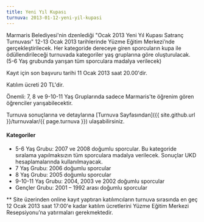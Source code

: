 ```yaml
---
title: Yeni Yıl Kupası
turnuva: 2013-01-12-yeni-yil-kupasi
---
```


Marmaris Belediyesi'nin dzenlediği "Ocak 2013 Yeni Yıl Kupası Satranç Turnuvası" 12-13 Ocak 2013 tarihlerinde Yüzme Eğitim Merkezi’nde gerçekleştirilecek.
Her kategoride dereceye giren sporcuların kupa ile ödüllendirileceği turnuvada kategoriler yaş gruplarına göre oluşturulacak. (5-6 Yaş grubunda yarışan tüm sporculara madalya verilecek)

Kayıt için son başvuru tarihi 11 Ocak 2013 saat 20.00'dir.

Katılım ücreti 20 TL'dir.  

Önemli: 7, 8 ve 9-10-11 Yaş Gruplarında sadece Marmaris'te öğrenim gören öğrenciler yarışabilecektir.  

Turnuva sonuçlarına ve detaylarına [Turnuva Sayfasından]({{ site.github.url }}/turnuvalar/{{ page.turnuva }}) ulaşabilirsiniz.

#### Kategoriler
* 5-6 Yaş Grubu: 2007 ve 2008 doğumlu sporcular. Bu kategoride sıralama yapılmaksızın tüm sporculara madalya verilecek. Sonuçlar UKD hesaplamalarında kullanılmayacak.
* 7 Yaş Grubu: 2006 doğumlu sporcular
* 8 Yaş Grubu: 2005 doğumlu sporcular
* 9-10-11 Yaş Grubu: 2004, 2003 ve 2002 doğumlu sporcular
* Gençler Grubu: 2001 – 1992 arası doğumlu sporcular

** Site üzerinden online kayıt yaptıran katılımcıların turnuva sırasında en geç 12 Ocak 2013 saat 17:00'e kadar katılım ücretlerini Yüzme Eğitim Merkezi Resepsiyonu’na yatırmaları gerekmektedir.
